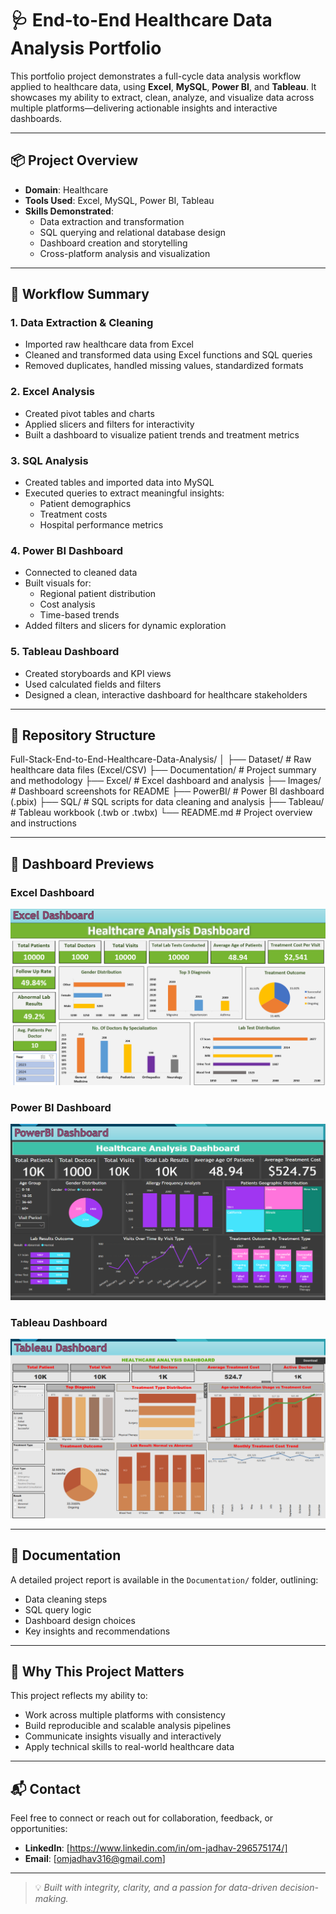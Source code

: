 # 🩺 End-to-End Healthcare Data Analysis Portfolio

This portfolio project demonstrates a full-cycle data analysis workflow applied to healthcare data, using **Excel**, **MySQL**, **Power BI**, and **Tableau**. It showcases my ability to extract, clean, analyze, and visualize data across multiple platforms—delivering actionable insights and interactive dashboards.

---

## 📦 Project Overview

- **Domain**: Healthcare
- **Tools Used**: Excel, MySQL, Power BI, Tableau
- **Skills Demonstrated**:
  - Data extraction and transformation
  - SQL querying and relational database design
  - Dashboard creation and storytelling
  - Cross-platform analysis and visualization

---

## 🧠 Workflow Summary

### 1. **Data Extraction & Cleaning**
- Imported raw healthcare data from Excel
- Cleaned and transformed data using Excel functions and SQL queries
- Removed duplicates, handled missing values, standardized formats

### 2. **Excel Analysis**
- Created pivot tables and charts
- Applied slicers and filters for interactivity
- Built a dashboard to visualize patient trends and treatment metrics

### 3. **SQL Analysis**
- Created tables and imported data into MySQL
- Executed queries to extract meaningful insights:
  - Patient demographics
  - Treatment costs
  - Hospital performance metrics

### 4. **Power BI Dashboard**
- Connected to cleaned data
- Built visuals for:
  - Regional patient distribution
  - Cost analysis
  - Time-based trends
- Added filters and slicers for dynamic exploration

### 5. **Tableau Dashboard**
- Created storyboards and KPI views
- Used calculated fields and filters
- Designed a clean, interactive dashboard for healthcare stakeholders

---

## 📁 Repository Structure
Full-Stack-End-to-End-Healthcare-Data-Analysis/ 
│
├── Dataset/ # Raw healthcare data files (Excel/CSV)
├── Documentation/ # Project summary and methodology 
├── Excel/ # Excel dashboard and analysis 
├── Images/ # Dashboard screenshots for README 
├── PowerBI/ # Power BI dashboard (.pbix) 
├── SQL/ # SQL scripts for data cleaning and analysis 
├── Tableau/ # Tableau workbook (.twb or .twbx) 
└── README.md # Project overview and instructions

---

## 📸 Dashboard Previews

### Excel Dashboard
![Excel Dashboard](https://github.com/OmJadhav-official/Full-Stack-End-to-End-Healthcare-Data-Analysis/blob/main/Images/Excel%20DB.png)

### Power BI Dashboard
![Power BI Dashboard](https://github.com/OmJadhav-official/Full-Stack-End-to-End-Healthcare-Data-Analysis/blob/main/Images/Powerbi%20DB.png)

### Tableau Dashboard
![Tableau Dashboard](https://github.com/OmJadhav-official/Full-Stack-End-to-End-Healthcare-Data-Analysis/blob/main/Images/Tableau%20DB.png)

---

## 📄 Documentation

A detailed project report is available in the `Documentation/` folder, outlining:
- Data cleaning steps
- SQL query logic
- Dashboard design choices
- Key insights and recommendations

---

## 🎯 Why This Project Matters

This project reflects my ability to:
- Work across multiple platforms with consistency
- Build reproducible and scalable analysis pipelines
- Communicate insights visually and interactively
- Apply technical skills to real-world healthcare data

---

## 📬 Contact

Feel free to connect or reach out for collaboration, feedback, or opportunities:

- **LinkedIn**: [https://www.linkedin.com/in/om-jadhav-296575174/]
- **Email**: [omjadhav316@gmail.com]

---

> 💡 *Built with integrity, clarity, and a passion for data-driven decision-making.*
